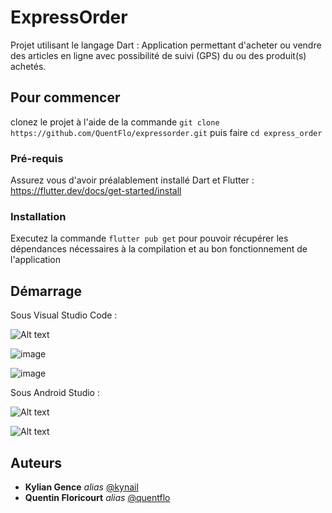 # ExpressOrder

Projet utilisant le langage Dart : Application permettant d'acheter ou vendre des articles en ligne avec possibilité de suivi (GPS) du ou des produit(s) achetés.

## Pour commencer

clonez le projet à l'aide de la commande ``git clone https://github.com/QuentFlo/expressorder.git``
puis faire ``cd express_order``

### Pré-requis

Assurez vous d'avoir préalablement installé Dart et Flutter : https://flutter.dev/docs/get-started/install

### Installation

Executez la commande ``flutter pub get`` pour pouvoir récupérer les dépendances nécessaires à la compilation et au bon fonctionnement de l'application


## Démarrage

Sous Visual Studio Code :

![Alt text](https://drive.google.com/file/d/14OWeIyqlVM9K8FQSh0Ehg-tHTg_adWFS/view?usp=sharing )

![image](https://drive.google.com/file/d/1JHJ1CvRz8Nn_QV2T1_eBNGd6J7TouQdZ/view?usp=sharing )

![image](https://user-images.githubusercontent.com/72348896/139526350-b5c6b866-e91d-4965-b097-3c08941a5ed4.png)


Sous Android Studio :

![Alt text](https://drive.google.com/file/d/1FB2R4VgSHyVnVCCTyPH9HXLeO7ERbA1w/view?usp=sharing )

![Alt text](https://drive.google.com/file/d/1m_HEZcj6nWUi61hDMWV8Ga99PwWaIYm7/view?usp=sharing )

## Auteurs

* **Kylian Gence** _alias_ [@kynail](https://github.com/kynail)
* **Quentin Floricourt** _alias_ [@quentflo](https://github.com/QuentFlo)

